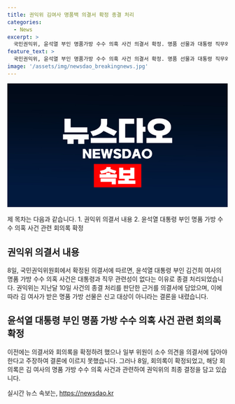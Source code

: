 ```yaml
---
title: 권익위 김여사 명품백 의결서 확정 종결 처리
categories:
  - News
excerpt: >
  국민권익위, 윤석열 부인 명품가방 수수 의혹 사건 의결서 확정. 명품 선물과 대통령 직무와의 무관 조항 포함. 전원위원회에서 의견 충돌로 불발됐던 확정, 근거 등이 담긴 여사의 명품 가방 수수 의혹 사건 종결 처리 관련 회의록도 함께 확정.
feature_text: >
  국민권익위, 윤석열 부인 명품가방 수수 의혹 사건 의결서 확정. 명품 선물과 대통령 직무와의 무관 조항 포함. 전원위원회에서 의견 충돌로 불발됐던 확정, 근거 등이 담긴 여사의 명품 가방 수수 의혹 사건 종결 처리 관련 회의록도 함께 확정.
image: '/assets/img/newsdao_breakingnews.jpg'
---
```


<p><img src="/assets/img/newsdao_breakingnews.jpg" alt="koreaapp 속보" /></p>

<p>제 목차는 다음과 같습니다.
1. 권익위 의결서 내용
2. 윤석열 대통령 부인 명품 가방 수수 의혹 사건 관련 회의록 확정</p>

<h2 data-ke-size="size26">권익위 의결서 내용</h2>

<p data-ke-size="size16">8일, 국민권익위원회에서 확정된 의결서에 따르면, 윤석열 대통령 부인 김건희 여사의 명품 가방 수수 의혹 사건은 대통령과 직무 관련성이 없다는 이유로 종결 처리되었습니다. 권익위는 지난달 10일 사건의 종결 처리를 판단한 근거를 의결서에 담았으며, 이에 따라 김 여사가 받은 명품 가방 선물은 신고 대상이 아니라는 결론을 내렸습니다.</p>

<h2 data-ke-size="size26">윤석열 대통령 부인 명품 가방 수수 의혹 사건 관련 회의록 확정</h2>

<p data-ke-size="size16">이전에는 의결서와 회의록을 확정하려 했으나 일부 위원이 소수 의견을 의결서에 담아야 한다고 주장하여 결론에 이르지 못했습니다. 그러나 8일, 회의록이 확정되었고, 해당 회의록은 김 여사의 명품 가방 수수 의혹 사건과 관련하여 권익위의 최종 결정을 담고 있습니다.</p>
실시간 뉴스 속보는, <a href="https://newsdao.kr" rel="dofollow">https://newsdao.kr</a>


